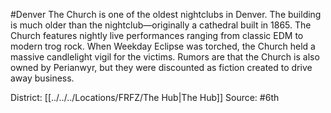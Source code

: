 #Denver 
The Church is one of the oldest nightclubs in Denver. The building is much older than the nightclub—originally a cathedral built in 1865. The Church features nightly live performances ranging from classic EDM to modern trog rock. When Weekday Eclipse was torched, the Church held a massive candlelight vigil for the victims. Rumors are that the Church is also owned by Perianwyr, but they were discounted as fiction created to drive away business.

District: [[../../../Locations/FRFZ/The Hub|The Hub]]
Source: #6th